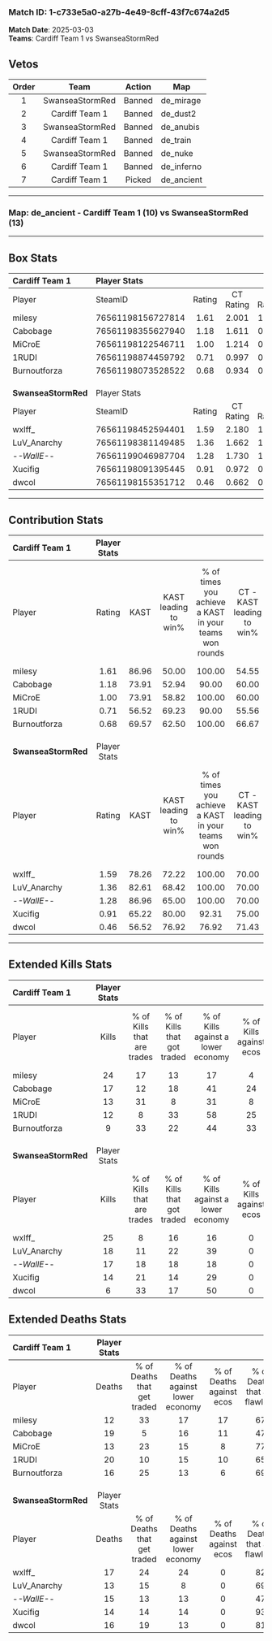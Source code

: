 ### Match ID: 1-c733e5a0-a27b-4e49-8cff-43f7c674a2d5  
**Match Date**: 2025-03-03  
**Teams**: Cardiff Team 1 vs SwanseaStormRed  

## Vetos  

| Order | Team | Action | Map |
| :---: | :--: | :----: | --- |
| 1 | SwanseaStormRed | Banned | de_mirage |
| 2 | Cardiff Team 1 | Banned | de_dust2 |
| 3 | SwanseaStormRed | Banned | de_anubis |
| 4 | Cardiff Team 1 | Banned | de_train |
| 5 | SwanseaStormRed | Banned | de_nuke |
| 6 | Cardiff Team 1 | Banned | de_inferno |
| 7 | Cardiff Team 1 | Picked | de_ancient |

---  

### **Map**: de_ancient - Cardiff Team 1 (10) vs SwanseaStormRed (13)  
---  

## Box Stats  

| **Cardiff Team 1**  | Player Stats      |        |           |          |       |       |       |         |        |      |     |
| :- | :- | :-: | :-: | :-: | :-: | :-: | :-: | :-: | :-: | :-: | :-: |
| Player              | SteamID           | Rating | CT Rating | T Rating | KAST  |  ADR  | Kills | Assists | Deaths | K/D  | HS% |
| milesy              | 76561198156727814 |  1.61  |   2.001   |  1.385   | 86.96 | 89.0  |  24   |    2    |   12   | 2.00 | 41  |
| Cabobage            | 76561198355627940 |  1.18  |   1.611   |  0.750   | 73.91 | 105.5 |  17   |    9    |   19   | 0.89 | 35  |
| MiCroE              | 76561198122546711 |  1.00  |   1.214   |  0.926   | 73.91 | 60.0  |  13   |    5    |   13   | 1.00 | 53  |
| 1RUDI               | 76561198874459792 |  0.71  |   0.997   |  0.489   | 56.52 | 65.7  |  12   |    8    |   20   | 0.60 | 33  |
| Burnoutforza        | 76561198073528522 |  0.68  |   0.934   |  0.609   | 69.57 | 41.0  |   9   |    3    |   16   | 0.56 | 66  |
|                     |                   |        |           |          |       |       |       |         |        |      |     |
|                     |                   |        |           |          |       |       |       |         |        |      |     |
|                     |                   |        |           |          |       |       |       |         |        |      |     |
| **SwanseaStormRed** | Player Stats      |        |           |          |       |       |       |         |        |      |     |
| Player              | SteamID           | Rating | CT Rating | T Rating | KAST  |  ADR  | Kills | Assists | Deaths | K/D  | HS% |
| wxlff_              | 76561198452594401 |  1.59  |   2.180   |  1.191   | 78.26 | 121.9 |  25   |    6    |   17   | 1.47 | 52  |
| LuV_Anarchy         | 76561198381149485 |  1.36  |   1.662   |  1.101   | 82.61 | 91.4  |  18   |    7    |   13   | 1.38 | 33  |
| -_-WallE-_-         | 76561199046987704 |  1.28  |   1.730   |  1.008   | 86.96 | 81.1  |  17   |    7    |   15   | 1.13 | 35  |
| Xucifig             | 76561198091395445 |  0.91  |   0.972   |  0.902   | 65.22 | 50.5  |  14   |    2    |   14   | 1.00 | 50  |
| dwcol               | 76561198155351712 |  0.46  |   0.662   |  0.390   | 56.52 | 38.4  |   6   |    3    |   16   | 0.38 | 50  |
---  

## Contribution Stats  

| **Cardiff Team 1**  | Player Stats |       |                      |                                                        |                           |                                                             |                          |                                                            |
| :- | :-: | :-: | :-: | :-: | :-: | :-: | :-: | :-: |
| Player              |    Rating    | KAST  | KAST leading to win% | % of times you achieve a KAST in your teams won rounds | CT - KAST leading to win% | CT - % of times you achieve a KAST in your teams won rounds | T - KAST leading to win% | T - % of times you achieve a KAST in your teams won rounds |
| milesy              |     1.61     | 86.96 |        50.00         |                         100.00                         |           54.55           |                           100.00                            |          44.44           |                           100.00                           |
| Cabobage            |     1.18     | 73.91 |        52.94         |                         90.00                          |           60.00           |                           100.00                            |          42.86           |                           75.00                            |
| MiCroE              |     1.00     | 73.91 |        58.82         |                         100.00                         |           60.00           |                           100.00                            |          57.14           |                           100.00                           |
| 1RUDI               |     0.71     | 56.52 |        69.23         |                         90.00                          |           55.56           |                            83.33                            |          100.00          |                           100.00                           |
| Burnoutforza        |     0.68     | 69.57 |        62.50         |                         100.00                         |           66.67           |                           100.00                            |          57.14           |                           100.00                           |
|                     |              |       |                      |                                                        |                           |                                                             |                          |                                                            |
|                     |              |       |                      |                                                        |                           |                                                             |                          |                                                            |
|                     |              |       |                      |                                                        |                           |                                                             |                          |                                                            |
| **SwanseaStormRed** | Player Stats |       |                      |                                                        |                           |                                                             |                          |                                                            |
| Player              |    Rating    | KAST  | KAST leading to win% | % of times you achieve a KAST in your teams won rounds | CT - KAST leading to win% | CT - % of times you achieve a KAST in your teams won rounds | T - KAST leading to win% | T - % of times you achieve a KAST in your teams won rounds |
| wxlff_              |     1.59     | 78.26 |        72.22         |                         100.00                         |           70.00           |                           100.00                            |          75.00           |                           100.00                           |
| LuV_Anarchy         |     1.36     | 82.61 |        68.42         |                         100.00                         |           70.00           |                           100.00                            |          66.67           |                           100.00                           |
| -_-WallE-_-         |     1.28     | 86.96 |        65.00         |                         100.00                         |           70.00           |                           100.00                            |          60.00           |                           100.00                           |
| Xucifig             |     0.91     | 65.22 |        80.00         |                         92.31                          |           75.00           |                            85.71                            |          85.71           |                           100.00                           |
| dwcol               |     0.46     | 56.52 |        76.92         |                         76.92                          |           71.43           |                            71.43                            |          83.33           |                           83.33                            |
---  

## Extended Kills Stats  

| **Cardiff Team 1**  | Player Stats |                            |                            |                                    |                         |                              |                                 |                                       |                    |           |
| :- | :-: | :-: | :-: | :-: | :-: | :-: | :-: | :-: | :-: | :-: |
| Player              |    Kills     | % of Kills that are trades | % of Kills that got traded | % of Kills against a lower economy | % of Kills against ecos | % of Kills that are flawless | % of Kills that are close duels | % of Kills that are assisted by flash | Pistol Round Kills | AWP Kills |
| milesy              |      24      |             17             |             13             |                 17                 |            4            |              75              |                8                |                   0                   |         0          |     3     |
| Cabobage            |      17      |             12             |             18             |                 41                 |           24            |              59              |                6                |                   0                   |         0          |     0     |
| MiCroE              |      13      |             31             |             8              |                 31                 |            8            |              77              |                8                |                   8                   |         2          |     4     |
| 1RUDI               |      12      |             8              |             33             |                 58                 |           25            |              67              |                0                |                   0                   |         0          |     2     |
| Burnoutforza        |      9       |             33             |             22             |                 44                 |           33            |              56              |                0                |                   0                   |         0          |     1     |
|                     |              |                            |                            |                                    |                         |                              |                                 |                                       |                    |           |
|                     |              |                            |                            |                                    |                         |                              |                                 |                                       |                    |           |
|                     |              |                            |                            |                                    |                         |                              |                                 |                                       |                    |           |
| **SwanseaStormRed** | Player Stats |                            |                            |                                    |                         |                              |                                 |                                       |                    |           |
| Player              |    Kills     | % of Kills that are trades | % of Kills that got traded | % of Kills against a lower economy | % of Kills against ecos | % of Kills that are flawless | % of Kills that are close duels | % of Kills that are assisted by flash | Pistol Round Kills | AWP Kills |
| wxlff_              |      25      |             8              |             16             |                 16                 |            0            |              68              |                4                |                   4                   |         9          |     4     |
| LuV_Anarchy         |      18      |             11             |             22             |                 39                 |            0            |              72              |                0                |                   0                   |         0          |     1     |
| -_-WallE-_-         |      17      |             18             |             18             |                 18                 |            0            |              53              |               12                |                   0                   |         1          |     1     |
| Xucifig             |      14      |             21             |             14             |                 29                 |            0            |              64              |                7                |                   0                   |         0          |     1     |
| dwcol               |      6       |             33             |             17             |                 50                 |            0            |              50              |                0                |                   0                   |         0          |     0     |
## Extended Deaths Stats  

| **Cardiff Team 1**  | Player Stats |                             |                                   |                          |                               |                            |                           |               |
| :- | :-: | :-: | :-: | :-: | :-: | :-: | :-: | :-: |
| Player              |    Deaths    | % of Deaths that get traded | % of Deaths against lower economy | % of Deaths against ecos | % of Deaths that are flawless | % of Deaths that are close | % of Deaths while blinded | Deaths to AWP |
| milesy              |      12      |             33              |                17                 |            17            |              67               |             17             |             0             |       2       |
| Cabobage            |      19      |              5              |                16                 |            11            |              47               |             11             |             0             |       1       |
| MiCroE              |      13      |             23              |                15                 |            8             |              77               |             0              |             0             |       3       |
| 1RUDI               |      20      |             10              |                15                 |            10            |              65               |             0              |             5             |       3       |
| Burnoutforza        |      16      |             25              |                13                 |            6             |              69               |             0              |             0             |       1       |
|                     |              |                             |                                   |                          |                               |                            |                           |               |
|                     |              |                             |                                   |                          |                               |                            |                           |               |
|                     |              |                             |                                   |                          |                               |                            |                           |               |
| **SwanseaStormRed** | Player Stats |                             |                                   |                          |                               |                            |                           |               |
| Player              |    Deaths    | % of Deaths that get traded | % of Deaths against lower economy | % of Deaths against ecos | % of Deaths that are flawless | % of Deaths that are close | % of Deaths while blinded | Deaths to AWP |
| wxlff_              |      17      |             24              |                24                 |            0             |              82               |             0              |             0             |       1       |
| LuV_Anarchy         |      13      |             15              |                 8                 |            0             |              69               |             8              |             0             |       1       |
| -_-WallE-_-         |      15      |             13              |                13                 |            0             |              47               |             20             |             7             |       0       |
| Xucifig             |      14      |             14              |                14                 |            0             |              93               |             0              |             0             |       0       |
| dwcol               |      16      |             19              |                13                 |            0             |              81               |             0              |             0             |       0       |
